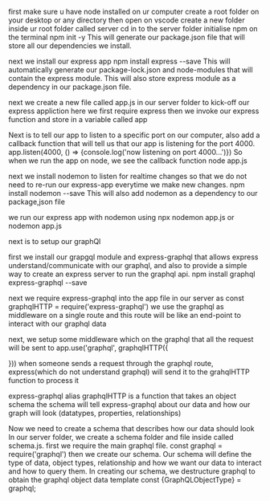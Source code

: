 first make sure u have node installed on ur computer
create a root folder on your desktop or any directory
then open on vscode
create a new folder inside ur root folder called server
cd in to the server folder
initialise npm on the terminal
npm init -y
This will generate our package.json file that will store all our dependencies we install.

next we install our express app
npm install express --save
This will automatically generate our package-lock.json and node-modules that will contain the express module.
This will also store express module as a dependency in our package.json file. 

next we create a new file called app.js in our server folder to kick-off our express appliction
here we first require express
then we invoke our express function and store in a variable called app


Next is to tell our app to listen to a specific port on our computer, also add a callback function that will tell us that our app is listening for the port 4000.
app.listen(4000, () => {console.log('now listening on port 4000...')})
So when we run the app on node, we see the callback function
node app.js

next we install nodemon to listen for realtime changes so that we do not need to re-run our express-app everytime we make new changes. 
npm install nodemon --save
This will also add nodemon as a dependency to our package,json file

we run our express app with nodemon using
npx nodemon app.js
or nodemon app.js

next is to setup our graphQl

first we install our grapgql module  and express-graphql that allows express understand/communicate with our graphql, and also to provide a simple way to create an express server to run the graphql api.
npm install graphql express-graphql --save


next we require express-graphql into the app file in our server as
const graphqlHTTP = require('express-graphql')
we use the graphql as middleware on a single route and this route will be like an end-point to interact with our graphql data

next, we setup some middleware which on the graphql that all the request will be sent to
app.use('graphql', graphqlHTTP({

}))
when someone sends a request through the graphql route, express(which do not understand graphql) will send it to the grahqlHTTP function to process it 

express-graphql alias graphqlHTTP is a function that takes an object schema
the schema will tell express-graphql about our data and how our graph will look (datatypes, properties, relationships)

Now we need to create a schema that describes how our data should look
In our server folder, we create a schema folder and file inside called schema.js.
first we require the main graphql file. 
const graphql = require('graphql') 
then we create our schema. Our schema will define the type of data, object types, relationship and how we want our data to interact and how to query them.
In creating our schema, we destructure graphql to obtain the graphql object data template
const {GraphQLObjectType} = graphql;